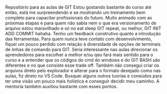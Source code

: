 Repositório para as aulas de GIT
Estou gostando bastante do curso até então, está me surpreendendo e se mostrando um treinamento bem completo para capacitar profissionais do futuro. Muito animado com as próximas etapas e para quem não sabia nem o que era versionamento de arquivo estou maravilhado e só no eat sleep GIT repeat, ou melhor, GIT INIT ADD COMMIT hahaha. 
Tenho um feedback construtivo quanto a introdução das ferramentas. Para quem nunca teve contato com desenvolvimento, fiquei um pouco perdido com relação à diversidade de opções de terminais de linhas de comando para GIT. Seria interessante nas aulas direcionar os aprendedores para escolher a melhor e/ou qeu fará mais sentido para o curso e a entender que os códigos do cmd do windows e do GIT BASH são diferentes e no que consiste esse trade off. Também não consegui criar os arquivos direto pelo explorador e alterar para o formato desejado como nas aulas, fiz direto no VS Code. Busquei alguns outros tuorias e coneúdos para ter uma visão um pouco mais holística e conseguir decidir meu caminho. A mentoria também auxiliou bastante com esses pontos.